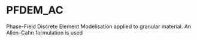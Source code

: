 # PFDEM_AC
Phase-Field Discrete Element Modelisation applied to granular material. An Allen-Cahn formulation is used
